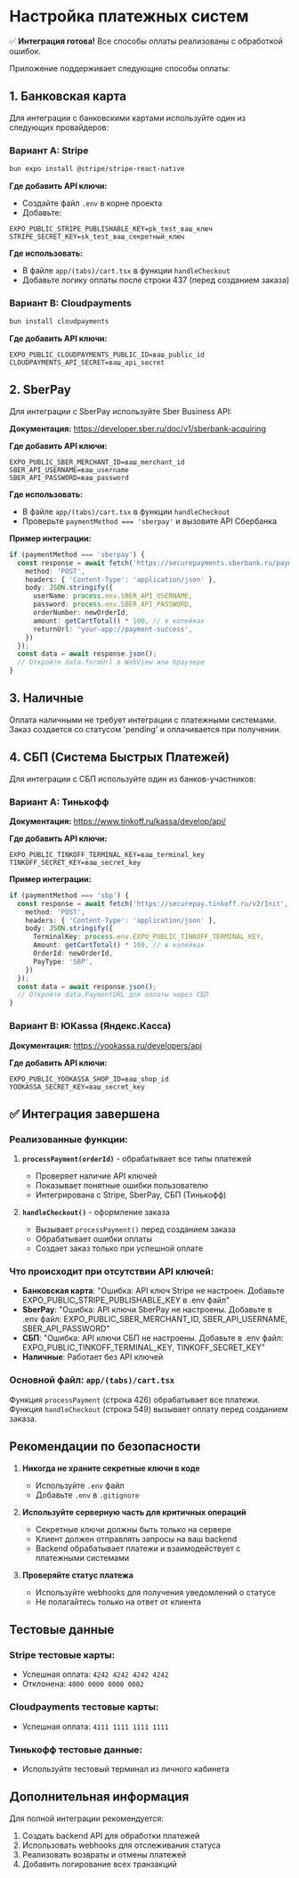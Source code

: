 # Настройка платежных систем

✅ **Интеграция готова!** Все способы оплаты реализованы с обработкой ошибок.

Приложение поддерживает следующие способы оплаты:

## 1. Банковская карта
Для интеграции с банковскими картами используйте один из следующих провайдеров:

### Вариант A: Stripe
```bash
bun expo install @stripe/stripe-react-native
```

**Где добавить API ключи:**
- Создайте файл `.env` в корне проекта
- Добавьте:
```
EXPO_PUBLIC_STRIPE_PUBLISHABLE_KEY=pk_test_ваш_ключ
STRIPE_SECRET_KEY=sk_test_ваш_секретный_ключ
```

**Где использовать:**
- В файле `app/(tabs)/cart.tsx` в функции `handleCheckout`
- Добавьте логику оплаты после строки 437 (перед созданием заказа)

### Вариант B: Cloudpayments
```bash
bun install cloudpayments
```

**Где добавить API ключи:**
```
EXPO_PUBLIC_CLOUDPAYMENTS_PUBLIC_ID=ваш_public_id
CLOUDPAYMENTS_API_SECRET=ваш_api_secret
```

## 2. SberPay
Для интеграции с SberPay используйте Sber Business API:

**Документация:** https://developer.sber.ru/doc/v1/sberbank-acquiring

**Где добавить API ключи:**
```
EXPO_PUBLIC_SBER_MERCHANT_ID=ваш_merchant_id
SBER_API_USERNAME=ваш_username
SBER_API_PASSWORD=ваш_password
```

**Где использовать:**
- В файле `app/(tabs)/cart.tsx` в функции `handleCheckout`
- Проверьте `paymentMethod === 'sberpay'` и вызовите API Сбербанка

**Пример интеграции:**
```typescript
if (paymentMethod === 'sberpay') {
  const response = await fetch('https://securepayments.sberbank.ru/payment/rest/register.do', {
    method: 'POST',
    headers: { 'Content-Type': 'application/json' },
    body: JSON.stringify({
      userName: process.env.SBER_API_USERNAME,
      password: process.env.SBER_API_PASSWORD,
      orderNumber: newOrderId,
      amount: getCartTotal() * 100, // в копейках
      returnUrl: 'your-app://payment-success',
    })
  });
  const data = await response.json();
  // Откройте data.formUrl в WebView или браузере
}
```

## 3. Наличные
Оплата наличными не требует интеграции с платежными системами.
Заказ создается со статусом 'pending' и оплачивается при получении.

## 4. СБП (Система Быстрых Платежей)
Для интеграции с СБП используйте один из банков-участников:

### Вариант A: Тинькофф
**Документация:** https://www.tinkoff.ru/kassa/develop/api/

**Где добавить API ключи:**
```
EXPO_PUBLIC_TINKOFF_TERMINAL_KEY=ваш_terminal_key
TINKOFF_SECRET_KEY=ваш_secret_key
```

**Пример интеграции:**
```typescript
if (paymentMethod === 'sbp') {
  const response = await fetch('https://securepay.tinkoff.ru/v2/Init', {
    method: 'POST',
    headers: { 'Content-Type': 'application/json' },
    body: JSON.stringify({
      TerminalKey: process.env.EXPO_PUBLIC_TINKOFF_TERMINAL_KEY,
      Amount: getCartTotal() * 100, // в копейках
      OrderId: newOrderId,
      PayType: 'SBP',
    })
  });
  const data = await response.json();
  // Откройте data.PaymentURL для оплаты через СБП
}
```

### Вариант B: ЮKassa (Яндекс.Касса)
**Документация:** https://yookassa.ru/developers/api

**Где добавить API ключи:**
```
EXPO_PUBLIC_YOOKASSA_SHOP_ID=ваш_shop_id
YOOKASSA_SECRET_KEY=ваш_secret_key
```

## ✅ Интеграция завершена

### Реализованные функции:

1. **`processPayment(orderId)`** - обрабатывает все типы платежей
   - Проверяет наличие API ключей
   - Показывает понятные ошибки пользователю
   - Интегрирована с Stripe, SberPay, СБП (Тинькофф)

2. **`handleCheckout()`** - оформление заказа
   - Вызывает `processPayment()` перед созданием заказа
   - Обрабатывает ошибки оплаты
   - Создает заказ только при успешной оплате

### Что происходит при отсутствии API ключей:

- **Банковская карта**: "Ошибка: API ключ Stripe не настроен. Добавьте EXPO_PUBLIC_STRIPE_PUBLISHABLE_KEY в .env файл"
- **SberPay**: "Ошибка: API ключи SberPay не настроены. Добавьте в .env файл: EXPO_PUBLIC_SBER_MERCHANT_ID, SBER_API_USERNAME, SBER_API_PASSWORD"
- **СБП**: "Ошибка: API ключи СБП не настроены. Добавьте в .env файл: EXPO_PUBLIC_TINKOFF_TERMINAL_KEY, TINKOFF_SECRET_KEY"
- **Наличные**: Работает без API ключей

### Основной файл: `app/(tabs)/cart.tsx`

Функция `processPayment` (строка 426) обрабатывает все платежи.
Функция `handleCheckout` (строка 549) вызывает оплату перед созданием заказа.

## Рекомендации по безопасности

1. **Никогда не храните секретные ключи в коде**
   - Используйте `.env` файл
   - Добавьте `.env` в `.gitignore`

2. **Используйте серверную часть для критичных операций**
   - Секретные ключи должны быть только на сервере
   - Клиент должен отправлять запросы на ваш backend
   - Backend обрабатывает платежи и взаимодействует с платежными системами

3. **Проверяйте статус платежа**
   - Используйте webhooks для получения уведомлений о статусе
   - Не полагайтесь только на ответ от клиента

## Тестовые данные

### Stripe тестовые карты:
- Успешная оплата: `4242 4242 4242 4242`
- Отклонена: `4000 0000 0000 0002`

### Cloudpayments тестовые карты:
- Успешная оплата: `4111 1111 1111 1111`

### Тинькофф тестовые данные:
- Используйте тестовый терминал из личного кабинета

## Дополнительная информация

Для полной интеграции рекомендуется:
1. Создать backend API для обработки платежей
2. Использовать webhooks для отслеживания статуса
3. Реализовать возвраты и отмены платежей
4. Добавить логирование всех транзакций
